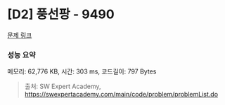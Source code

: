 # [D2] 풍선팡 - 9490 

[문제 링크](https://swexpertacademy.com/main/code/problem/problemDetail.do?contestProbId=AXAerAPaVXMDFARP) 

### 성능 요약

메모리: 62,776 KB, 시간: 303 ms, 코드길이: 797 Bytes



> 출처: SW Expert Academy, https://swexpertacademy.com/main/code/problem/problemList.do